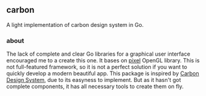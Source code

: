 ## carbon
A light implementation of carbon design system in Go.

### about
The lack of complete and clear Go libraries for a graphical user interface encouraged me to a create this one. It bases on [pixel](https://github.com/faiface/pixel) OpenGL library. This is not full-featured framework, so it is not a perfect solution if you want to quickly develop a modern beautiful app. This package is inspired by [Carbon Design System](https://www.carbondesignsystem.com/), due to its easyness to implement. But as it hasn't got complete components, it has all necessary tools to create them on fly.
